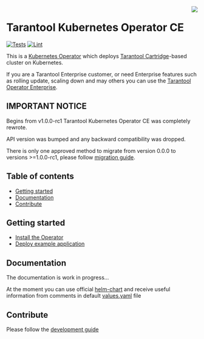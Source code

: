 <a href="http://tarantool.org">
   <img src="https://static.tarantool.io/pub/221123-0838-43389b9/tarantool/images/current-logo.svg" align="right">
</a>

# Tarantool Kubernetes Operator CE

[![Tests][gh-test-actions-badge]][gh-actions-url]
[![Lint][gh-lint-actions-badge]][gh-actions-url]

This is a [Kubernetes Operator](https://coreos.com/operators/) which deploys [Tarantool Cartridge](https://github.com/tarantool/cartridge)-based
cluster on Kubernetes.

If you are a Tarantool Enterprise customer, or need Enterprise features such as rolling update, scaling down and may others
you can use the [Tarantool Operator Enterprise](https://www.tarantool.io/ru/kubernetesoperator).

## IMPORTANT NOTICE

Begins from v1.0.0-rc1 Tarantool Kubernetes Operator CE was completely rewrote.

API version was bumped and any backward compatibility was dropped.

There is only one approved method to migrate from version 0.0.0 to versions >=1.0.0-rc1, 
please follow [migration guide](./docs/migrate-from-0.0.x-to-1.0.0.md).

## Table of contents

* [Getting started](#getting-started)
* [Documentation](#documentation)
* [Contribute](#contribute)

## Getting started

- [Install the Operator](./docs/installation.md)
- [Deploy example application](./docs/deploy-example-application.md)

## Documentation

The documentation is work in progress...

At the moment you can use official [helm-chart](https://github.com/tarantool/helm-charts/tree/master/charts/tarantool-operator) 
and receive useful information from comments in default [values.yaml](https://github.com/tarantool/helm-charts/blob/master/charts/tarantool-operator/values.yaml) file 

## Contribute

Please follow the [development guide](./docs/development-guide.md)

[gh-lint-actions-badge]: https://github.com/tarantool/tarantool-operator/actions/workflows/lint.yml/badge.svg
[gh-test-actions-badge]: https://github.com/tarantool/tarantool-operator/actions/workflows/test.yml/badge.svg
[gh-actions-url]: https://github.com/tarantool/tarantool-operator/actions
